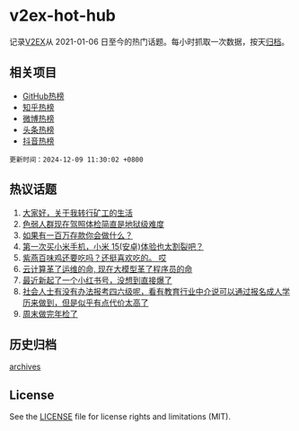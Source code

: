 # v2ex-hot-hub

 记录[V2EX](https://www.v2ex.com/)从 2021-01-06 日至今的热门话题。每小时抓取一次数据，按天[归档](archives)。
 
 ## 相关项目

- [GitHub热榜](https://github.com/it985/github-hot-hub)
- [知乎热榜](https://github.com/it985/zhihu-hot-hub)
- [微博热榜](https://github.com/it985/weibo-hot-hub)
- [头条热榜](https://github.com/it985/toutiao-hot-hub)
- [抖音热榜](https://github.com/it985/douyin-hot-hub)


 `更新时间：2024-12-09 11:30:02 +0800`

## 热议话题

1. [大家好，关于我转行矿工的生活](https://www.v2ex.com/t/1095904)
1. [色弱人群现在驾照体检简直是地狱级难度](https://www.v2ex.com/t/1095995)
1. [如果有一百万存款你会做什么？](https://www.v2ex.com/t/1095992)
1. [第一次买小米手机，小米 15(安卓)体验也太割裂吧？](https://www.v2ex.com/t/1096003)
1. [紫燕百味鸡还要吃吗？还挺喜欢吃的。 哎](https://www.v2ex.com/t/1095860)
1. [云计算革了运维的命, 现在大模型革了程序员的命](https://www.v2ex.com/t/1095988)
1. [最近新起了一个小红书号，没想到直接爆了](https://www.v2ex.com/t/1095895)
1. [社会人士有没有办法报考四六级呢，看有教育行业中介说可以通过报名成人学历来做到，但是似乎有点代价太高了](https://www.v2ex.com/t/1095919)
1. [周末做完年检了](https://www.v2ex.com/t/1095986)

## 历史归档

[archives](archives)

## License

See the [LICENSE](LICENSE) file for license rights and limitations (MIT).
